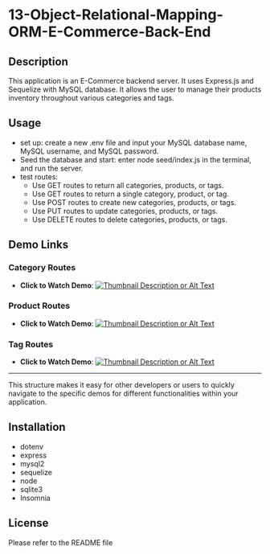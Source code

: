 # 13-Object-Relational-Mapping-ORM-E-Commerce-Back-End

## Description

This application is an E-Commerce backend server. It uses Express.js and Sequelize with MySQL database. It allows the user to manage their products inventory throughout various categories and tags.

## Usage
- set up: create a new .env file and input your MySQL database name, MySQL username, and MySQL password.
- Seed the database and start: enter node seed/index.js in the terminal, and run the server.
- test routes: 
  - Use GET routes to return all categories, products, or tags.
  - Use GET routes to return a single category, product, or tag.
  - Use POST routes to create new categories, products, or tags.
  - Use PUT routes to update categories, products, or tags.
  - Use DELETE routes to delete categories, products, or tags.

## Demo Links

### Category Routes
- **Click to Watch Demo**: [![Thumbnail Description or Alt Text](https://drive.google.com/uc?export=view&id=1IZ6599tMKmZxqoicB8yAdeaU75m0RHZa)](https://drive.google.com/file/d/1F56BhqxnNjkNBtZoBY8jt2lXDjMOpPlp/view?usp=drive_link)

### Product Routes
- **Click to Watch Demo**:  [![Thumbnail Description or Alt Text](https://drive.google.com/uc?export=view&id=1qerjaBwZyWepsUisR7WU95EbsmlNjo5E)](https://drive.google.com/file/d/1LegsZZDFezhvUAboKBYStSzsfRZbrHfN/view?usp=drive_link)

### Tag Routes
- **Click to Watch Demo**:  [![Thumbnail Description or Alt Text](https://drive.google.com/uc?export=view&id=1939crtUhzej6F-nBctKwqqrlGZEJrlCm)](https://drive.google.com/file/d/1JLjmPcDvssgSdeR9qq2X9IyVvDL7Q-5W/view?usp=sharing)

---

This structure makes it easy for other developers or users to quickly navigate to the specific demos for different functionalities within your application.

## Installation
- dotenv
- express
- mysql2
- sequelize
- node
- sqlite3
- Insomnia

## License
Please refer to the README file

